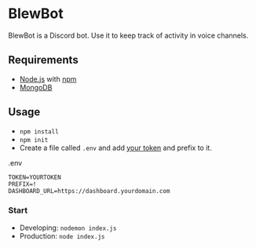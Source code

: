 # BlewBot

BlewBot is a Discord bot. Use it to keep track of activity in voice channels.

## Requirements

- [Node.js](https://nodejs.org/en/) with [npm](https://www.npmjs.com/)
- [MongoDB](https://www.mongodb.com/try/download/community)

## Usage

- `npm install`
- `npm init`
- Create a file called `.env` and add [your token](https://discord.com/developers) and prefix to it.

.env

```.env
TOKEN=YOURTOKEN
PREFIX=!
DASHBOARD_URL=https://dashboard.yourdomain.com
```

### Start

- Developing: `nodemon index.js`
- Production: `node index.js`
